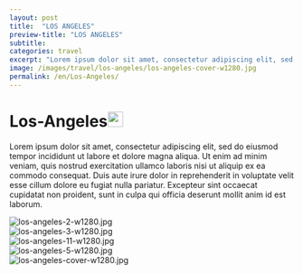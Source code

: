 ```yaml
---
layout: post
title:  "LOS ANGELES"
preview-title: "LOS ANGELES"
subtitle:
categories: travel
excerpt: "Lorem ipsum dolor sit amet, consectetur adipiscing elit, sed do eiusmod tempor incididunt ut labore et dolore magna aliqua" 
image: /images/travel/los-angeles/los-angeles-cover-w1280.jpg
permalink: /en/Los-Angeles/
---
```


<div class="dark-grey-bg">
    <div class="container">
        <div class="row">
            <div class="col section ft-white ft-300">
                <h1 class="white-color">Los-Angeles<img class="space" src="{{ '/assets/images/aquarius.png' | prepend: SourceUrl }}" width="27"></h1>
                <p class="white-color ft-300">Lorem ipsum dolor sit amet, consectetur adipiscing elit, sed do eiusmod tempor incididunt ut labore et dolore magna aliqua. Ut enim ad minim veniam, quis nostrud exercitation ullamco laboris nisi ut aliquip ex ea commodo consequat. Duis aute irure dolor in reprehenderit in voluptate velit esse cillum dolore eu fugiat nulla pariatur. Excepteur sint occaecat cupidatat non proident, sunt in culpa qui officia deserunt mollit anim id est laborum.</p>
            </div>
        </div>
    </div>
    <div class="post-gallery">
        <div class="container">
            <div class="row">
                <div class="col-md-6">
                    <img src="{{ '/images/travel/los-angeles/los-angeles-2-w1280.jpg' | prepend: SourceUrl }}" alt="los-angeles-2-w1280.jpg">
                </div>
                <div class="col-md-6">
                    <img src="{{ '/images/travel/los-angeles/los-angeles-3-w1280.jpg' | prepend: SourceUrl }}" alt="los-angeles-3-w1280.jpg">
                </div>
            </div>
            <div class="row">
                <div class="col">
                    <img src="{{ '/images/travel/los-angeles/los-angeles-11-w1280.jpg' | prepend: SourceUrl }}" alt="los-angeles-11-w1280.jpg">
                </div>
            </div>
            <div class="row">
                <div class="col-md-6">
                    <img src="{{ '/images/travel/los-angeles/los-angeles-5-w1280.jpg' | prepend: SourceUrl }}" alt="los-angeles-5-w1280.jpg">
                </div>
                <div class="col-md-6">
                    <img src="{{ '/images/travel/los-angeles/los-angeles-cover-w1280.jpg' | prepend: SourceUrl }}" alt="los-angeles-cover-w1280.jpg">
                </div>
            </div>
        </div>
    </div>
</div>

